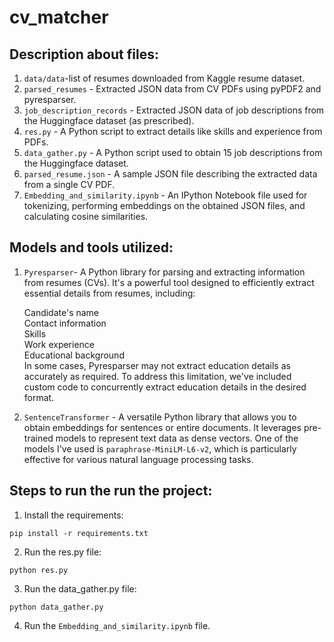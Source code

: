 # cv_matcher
## Description about files:
1. `data/data`-list of resumes downloaded from Kaggle resume dataset.<br>
2. `parsed_resumes` - Extracted JSON data from CV PDFs using pyPDF2 and pyresparser.<br>
3. `job_description_records` - Extracted JSON data of job descriptions from the Huggingface dataset (as prescribed).<br>
4. `res.py` - A Python script to extract details like skills and experience from PDFs.<br>
5. `data_gather.py` - A Python script used to obtain 15 job descriptions from the Huggingface dataset.<br>
6. `parsed_resume.json` - A sample JSON file describing the extracted data from a single CV PDF.<br>
7. `Embedding_and_similarity.ipynb` - An IPython Notebook file used for tokenizing, performing embeddings on the obtained JSON files, and calculating cosine similarities.<be>
## Models and tools utilized:
1. `Pyresparser`- A Python library for parsing and extracting information from resumes (CVs). It's a powerful tool designed to efficiently extract essential details from resumes, including:<br>

    Candidate's name<br>
    Contact information<br>
    Skills<br>
    Work experience<br>
    Educational background<br>
In some cases, Pyresparser may not extract education details as accurately as required. To address this limitation, we've included custom code to concurrently extract education details in the desired format.

2. `SentenceTransformer` - A versatile Python library that allows you to obtain embeddings for sentences or entire documents. It leverages pre-trained models to represent text data as dense vectors. One of the models I've used is `paraphrase-MiniLM-L6-v2`, which is particularly effective for various natural language processing tasks.

## Steps to run the run the project:
1. Install the requirements:
```
pip install -r requirements.txt
```
2. Run the res.py file:<br>
```
python res.py
```
3. Run the data_gather.py file:<br>
```
python data_gather.py
```
4. Run the `Embedding_and_similarity.ipynb` file.








